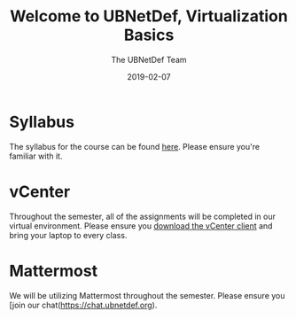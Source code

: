 ﻿---
date: "2019-02-07"
title: "Welcome to UBNetDef, Virtualization Basics"

course: "Systems Security"
semester: "Spring"
year: 2019
author: "The UBNetDef Team"

slug: "Welcome to UBNetDef; Virtualization Basics"
navbar_active_link: "lectures"

summary: |
  Hello, World. Welcome to UBNetDef 2019.

slides: "/slides/spring2019/Coming_Soon.pdf"

has_page: true
---

# Syllabus
The syllabus for the course can be found [here](/courses/syssec/). Please ensure you're familiar with it.

# vCenter
Throughout the semester, all of the assignments will be completed in our virtual environment. Please ensure you [download the vCenter client](https://ubnetdef.org/vcenter) and bring your laptop to every class.

# Mattermost
We will be utilizing Mattermost throughout the semester.  Please ensure you [join our chat(https://chat.ubnetdef.org).
